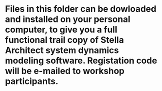 # Files in this folder can be dowloaded and installed on your personal computer, to give you a full functional trail copy of Stella Architect system dynamics modeling software. Registation code will be e-mailed to workshop participants.
